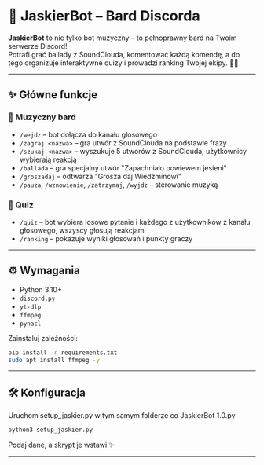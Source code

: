 # 🎸 JaskierBot – Bard Discorda

**JaskierBot** to nie tylko bot muzyczny – to pełnoprawny bard na Twoim serwerze Discord!  
Potrafi grać ballady z SoundClouda, komentować każdą komendę, a do tego organizuje interaktywne quizy i prowadzi ranking Twojej ekipy. 🎤🎶

---

## ✨ Główne funkcje

### 🎵 Muzyczny bard
- `/wejdz` – bot dołącza do kanału głosowego
- `/zagraj <nazwa>` – gra utwór z SoundClouda na podstawie frazy
- `/szukaj <nazwa>` – wyszukuje 5 utworów z SoundClouda, użytkownicy wybierają reakcją
- `/ballada` – gra specjalny utwór "Zapachniało powiewem jesieni"
- `/groszadaj` – odtwarza "Grosza daj Wiedźminowi"
- `/pauza`, `/wznowienie`, `/zatrzymaj`, `/wyjdz` – sterowanie muzyką

### 🧠 Quiz
- `/quiz` – bot wybiera losowe pytanie i każdego z użytkowników z kanału głosowego, wszyscy głosują reakcjami
- `/ranking` – pokazuje wyniki głosowań i punkty graczy

---

## ⚙️ Wymagania

- Python 3.10+
- `discord.py`
- `yt-dlp`
- `ffmpeg`
- `pynacl`

Zainstaluj zależności:
```bash
pip install -r requirements.txt
sudo apt install ffmpeg -y
```

---

## 🛠️ Konfiguracja

Uruchom setup_jaskier.py w tym samym folderze co JaskierBot 1.0.py
```bash
python3 setup_jaskier.py
```
Podaj dane, a skrypt je wstawi ✨


---


